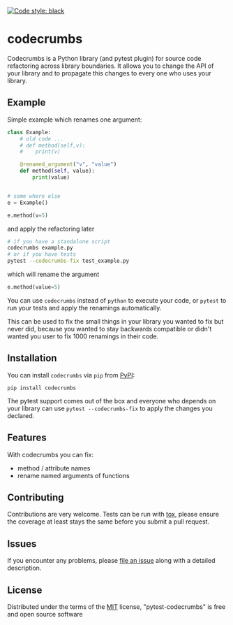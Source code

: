 [![Code style: black](https://img.shields.io/badge/code%20style-black-000000.svg)](https://github.com/psf/black)

# codecrumbs

Codecrumbs is a Python library (and pytest plugin) for source code refactoring across library boundaries.
It allows you to change the API of your library and to propagate this changes to every one who uses your library.


## Example

Simple example which renames one argument:

``` python
class Example:
    # old code ...
    # def method(self,v):
    #    print(v)

    @renamed_argument("v", "value")
    def method(self, value):
        print(value)


# some where else
e = Example()

e.method(v=5)
```

and apply the refactoring later

``` bash
# if you have a standalone script
codecrumbs example.py
# or if you have tests
pytest --codecrumbs-fix test_example.py
```

which will rename the argument

```python
e.method(value=5)
```

You can use `codecrumbs` instead of `python` to execute your code, or `pytest` to run your tests and apply the renamings automatically.

This can be used to fix the small things in your library you wanted to fix but never did,
because you wanted to stay backwards compatible or didn't wanted you user to fix 1000 renamings in their code.

## Installation

You can install `codecrumbs` via `pip` from [PyPI](https://pypi.org/project):

`pip install codecrumbs`

The pytest support comes out of the box and everyone who depends on your library can use `pytest --codecrumbs-fix` to apply the changes you declared.

## Features

With codecrumbs you can fix:
 * method / attribute names
 * rename named arguments of functions


## Contributing
Contributions are very welcome. Tests can be run with [tox](https://tox.readthedocs.io/en/latest/), please ensure
the coverage at least stays the same before you submit a pull request.

## Issues

If you encounter any problems, please [file an issue](https://github.com/15r10nk/pytest-codecrumbs/issues) along with a detailed description.

## License

Distributed under the terms of the [MIT](http://opensource.org/licenses/MIT) license, "pytest-codecrumbs" is free and open source software
